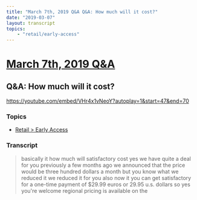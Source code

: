 ```yaml
---
title: "March 7th, 2019 Q&A Q&A: How much will it cost?"
date: "2019-03-07"
layout: transcript
topics:
    - "retail/early-access"
---
```

# [March 7th, 2019 Q&A](../2019-03-07.md)
## Q&A: How much will it cost?
https://youtube.com/embed/VHr4x1vNeoY?autoplay=1&start=47&end=70

### Topics
* [Retail > Early Access](../topics/retail/early-access.md)

### Transcript

> basically it how much will satisfactory cost yes we have quite a deal for you previously a few months ago we announced that the price would be three hundred dollars a month but you know what we reduced it we reduced it for you also now it you can get satisfactory for a one-time payment of $29.99 euros or 29.95 u.s. dollars so yes you're welcome regional pricing is available on the
